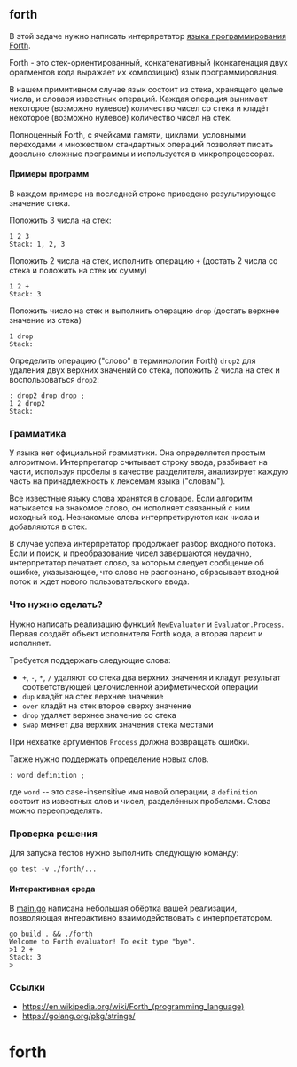 ## forth

В этой задаче нужно написать интерпретатор [языка программирования Forth](https://en.wikipedia.org/wiki/Forth_(programming_language)).

Forth - это стек-ориентированный, конкатенативный (конкатенация двух фрагментов кода выражает их композицию) язык программирования.

В нашем примитивном случае язык состоит из стека, хранящего целые числа, и словаря известных операций.
Каждая операция вынимает некоторое (возможно нулевое) количество чисел со стека и кладёт некоторое (возможно нулевое) количество чисел на стек.

Полноценный Forth, с ячейками памяти, циклами, условными переходами и множеством стандартных операций
позволяет писать довольно сложные программы и используется в микропроцессорах.

#### Примеры программ

В каждом примере на последней строке приведено результирующее значение стека.

Положить 3 числа на стек:
```
1 2 3
Stack: 1, 2, 3
```

Положить 2 числа на стек, исполнить операцию `+` (достать 2 числа со стека и положить на стек их сумму)
```
1 2 +
Stack: 3
```

Положить число на стек и выполнить операцию `drop` (достать верхнее значение из стека)
```
1 drop
Stack:
```

Определить операцию ("слово" в терминологии Forth) `drop2` для удаления двух верхних значений со стека,
положить 2 числа на стек и воспользоваться `drop2`:
```
: drop2 drop drop ;
1 2 drop2
Stack: 
```

### Грамматика

У языка нет официальной грамматики.
Она определяется простым алгоритмом.
Интерпретатор считывает строку ввода,
разбивает на части, используя пробелы в качестве разделителя,
анализирует каждую часть на принадлежность к лексемам языка ("словам").

Все известные языку слова хранятся в словаре.
Если алгоритм натыкается на знакомое слово, он исполняет связанный с ним исходный код.
Незнакомые слова интерпретируются как числа и добавляются в стек.

В случае успеха интерпретатор продолжает разбор входного потока.
Если и поиск, и преобразование чисел завершаются неудачно,
интерпретатор печатает слово, за которым следует сообщение об ошибке, указывающее, что слово не распознано,
сбрасывает входной поток и ждет нового пользовательского ввода.

### Что нужно сделать?

Нужно написать реализацию функций `NewEvaluator` и `Evaluator.Process`.
Первая создаёт объект исполнителя Forth кода, а вторая парсит и исполняет.

Требуется поддержать следующие слова:
* `+`, `-`, `*`, `/` удаляют со стека два верхних значения и кладут результат соответствующей целочисленной арифметической операции
* `dup` кладёт на стек верхнее значение
* `over` кладёт на стек второе сверху значение
* `drop` удаляет верхнее значение со стека
* `swap` меняет два верхних значения стека местами

При нехватке аргументов `Process` должна возвращать ошибки.

Также нужно поддержать определение новых слов.
```
: word definition ;
```
где `word` -- это case-insensitive имя новой операции,
а `definition` состоит из известных слов и чисел, разделённых пробелами.
Слова можно переопределять.

### Проверка решения

Для запуска тестов нужно выполнить следующую команду:
```
go test -v ./forth/...
```

#### Интерактивная среда

В [main.go](./main.go) написана небольшая обёртка вашей реализации,
позволяющая интерактивно взаимодействовать с интерпретатором.
```
go build . && ./forth
Welcome to Forth evaluator! To exit type "bye".
>1 2 +
Stack: 3
>
```

### Ссылки

* https://en.wikipedia.org/wiki/Forth_(programming_language)
* https://golang.org/pkg/strings/
# forth
